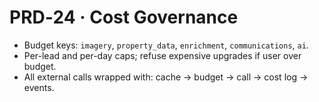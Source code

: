 # PRD‑24 · Cost Governance

- Budget keys: `imagery`, `property_data`, `enrichment`, `communications`, `ai`.
- Per-lead and per-day caps; refuse expensive upgrades if user over budget.
- All external calls wrapped with: cache → budget → call → cost log → events.
